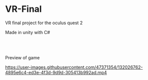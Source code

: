 # VR-Final

VR final project for the oculus quest 2
 
Made in unity with C#

<br />
<br />
<br />
Preview of game 

https://user-images.githubusercontent.com/47371354/132026762-4895e6c4-ed3e-4f3d-9d9d-305413b992ad.mp4

